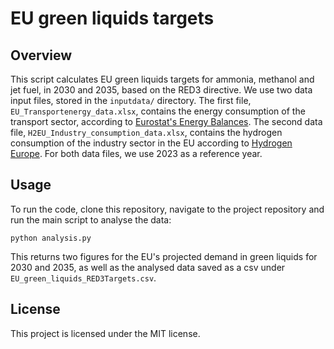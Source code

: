 # EU green liquids targets
## Overview
This script calculates EU green liquids targets for ammonia, methanol and jet fuel, in 2030 and 2035, based on the RED3 directive. We use two data input files, stored in the `inputdata/` directory. The first file, `EU_Transportenergy_data.xlsx`,
contains the energy consumption of the transport sector, according to [Eurostat's Energy Balances](https://ec.europa.eu/eurostat/databrowser/view/nrg_bal_c__custom_15815633/default/table?lang=en). The second data file, `H2EU_Industry_consumption_data.xlsx`,
contains the hydrogen consumption of the industry sector in the EU according to [Hydrogen Europe](https://observatory.clean-hydrogen.europa.eu/hydrogen-landscape/end-use/hydrogen-demand). For both data files, we use 2023 as a reference year.

## Usage
To run the code, clone this repository, navigate to the project repository and run the main script to analyse the data:
```
python analysis.py
```
This returns two figures for the EU's projected demand in green liquids for 2030 and 2035, as well as the analysed data saved as a csv under `EU_green_liquids_RED3Targets.csv`.

## License
This project is licensed under the MIT license.
